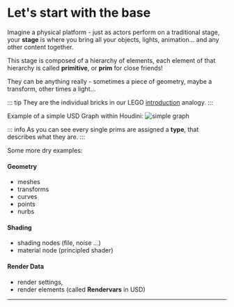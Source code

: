 # Let's start with the base

Imagine a physical platform - just as actors perform on a traditional stage, your **stage** is where you bring all your objects, lights, animation... and any other content together.

This stage is composed of a hierarchy of elements, each element of that hierarchy is called **primitive**, or **prim** for close friends!

They can be anything really - sometimes a piece of geometry, maybe a transform, other times a light...

::: tip
They are the individual bricks in our LEGO [introduction](../introduction/what.md) analogy.
:::

Example of a simple USD Graph within Houdini:
![simple graph](/images/coreConcepts/simpleGraph.png)

::: info
As you can see every single prims are assigned a **type**, that describes what they are.
:::

Some more dry examples:

#### Geometry

-   meshes
-   transforms
-   curves
-   points
-   nurbs

#### Shading

-   shading nodes (file, noise ...)
-   material node (principled shader)

#### Render Data

-   render settings,
-   render elements (called **Rendervars** in USD)

---
